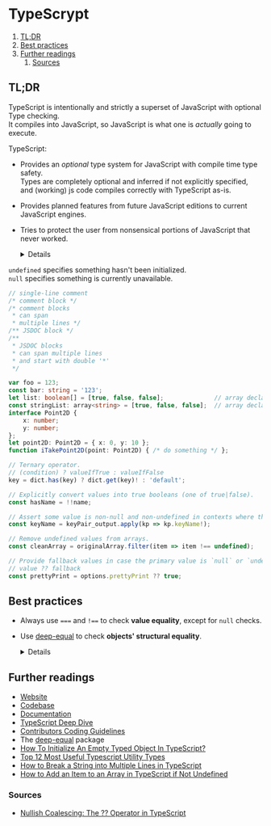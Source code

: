 # TypeScrypt

1. [TL;DR](#tldr)
1. [Best practices](#best-practices)
1. [Further readings](#further-readings)
   1. [Sources](#sources)

## TL;DR

TypeScript is intentionally and strictly a superset of JavaScript with optional Type checking.<br/>
It compiles into JavaScript, so JavaScript is what one is _actually_ going to execute.

TypeScript:

- Provides an _optional_ type system for JavaScript with compile time type safety.<br/>
  Types are completely optional and inferred if not explicitly specified, and (working) js code compiles correctly with
  TypeScript as-is.
- Provides planned features from future JavaScript editions to current JavaScript engines.
- Tries to protect the user from nonsensical portions of JavaScript that never worked.

  <details>

  ```ts
  [] + [];      // JavaScript: "", TypeScript: Error
  {} + [];      // JS: 0, TS: Error
  [] + {};      // JS: "[object Object]", TS: Error
  {} + {};      // JS: NaN or [object Object][object Object], TS: Error
  "hello" - 1;  // JS: NaN, TS: Error

  function add(a,b) {
      return
          a + b;  // JS: undefined, TS: Error: 'unreachable code detected'
  }
  ```

  </details>

`undefined` specifies something hasn't been initialized.<br/>
`null` specifies something is currently unavailable.

```ts
// single-line comment
/* comment block */
/* comment blocks
 * can span
 * multiple lines */
/** JSDOC block */
/**
 * JSDOC blocks
 * can span multiple lines
 * and start with double '*'
 */

var foo = 123;
const bar: string = '123';
let list: boolean[] = [true, false, false];              // array declaration format 1
const stringList: array<string> = [true, false, false];  // array declaration format 2
interface Point2D {
    x: number;
    y: number;
};
let point2D: Point2D = { x: 0, y: 10 };
function iTakePoint2D(point: Point2D) { /* do something */ };

// Ternary operator.
// (condition) ? valueIfTrue : valueIfFalse
key = dict.has(key) ? dict.get(key)! : 'default';

// Explicitly convert values into true booleans (one of true|false).
const hasName = !!name;

// Assert some value is non-null and non-undefined in contexts where the type checker is unable to conclude that fact.
const keyName = keyPair_output.apply(kp => kp.keyName!);

// Remove undefined values from arrays.
const cleanArray = originalArray.filter(item => item !== undefined);

// Provide fallback values in case the primary value is `null` or `undefined`.
// value ?? fallback
const prettyPrint = options.prettyPrint ?? true;
```

## Best practices

- Always use `===` and `!==` to check **value equality**, except for `null` checks.
- Use [deep-equal] to check **objects' structural equality**.

  <details>

  ```ts
  import * as deepEqual from "deep-equal";
  console.log(deepEqual({a:123},{a:123}));
  ```

  </details>

## Further readings

- [Website]
- [Codebase]
- [Documentation]
- [TypeScript Deep Dive]
- [Contributors Coding Guidelines]
- The [deep-equal] package
- [How To Initialize An Empty Typed Object In TypeScript?]
- [Top 12 Most Useful Typescript Utility Types]
- [How to Break a String into Multiple Lines in TypeScript]
- [How to Add an Item to an Array in TypeScript if Not Undefined]

### Sources

- [Nullish Coalescing: The ?? Operator in TypeScript]

<!--
  Reference
  ═╬═Time══
  -->

<!-- Upstream -->
[codebase]: https://github.com/microsoft/TypeScript/
[documentation]: https://www.typescriptlang.org/docs/
[website]: https://www.typescriptlang.org/

<!-- Others -->
[contributors coding guidelines]: https://github.com/Microsoft/TypeScript/wiki/Coding-guidelines
[deep-equal]: https://www.npmjs.com/package/deep-equal
[how to add an item to an array in typescript if not undefined]: https://www.webdevtutor.net/blog/typescript-add-item-to-array-if-not-undefined
[how to break a string into multiple lines in typescript]: https://www.webdevtutor.net/blog/typescript-break-string-into-multiple-lines
[how to initialize an empty typed object in typescript?]: https://timmousk.com/blog/typescript-empty-object/
[nullish coalescing: the ?? operator in typescript]: https://mariusschulz.com/blog/nullish-coalescing-the-operator-in-typescript
[top 12 most useful typescript utility types]: https://timmousk.com/blog/typescript-utility-types/
[typescript deep dive]: https://basarat.gitbook.io/typescript
